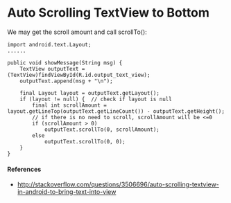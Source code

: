 
# Auto Scrolling TextView to Bottom

We may get the scroll amount and call scrollTo(): 

    import android.text.Layout;
    ......

    public void showMessage(String msg) {
        TextView outputText = (TextView)findViewById(R.id.output_text_view);
        outputText.append(msg + "\n");

        final Layout layout = outputText.getLayout();
        if (layout != null) {  // check if layout is null
            final int scrollAmount = layout.getLineTop(outputText.getLineCount()) - outputText.getHeight();
            // if there is no need to scroll, scrollAmount will be <=0
            if (scrollAmount > 0)
                outputText.scrollTo(0, scrollAmount);
            else
                outputText.scrollTo(0, 0);
        }
    }
    
#### References
* <http://stackoverflow.com/questions/3506696/auto-scrolling-textview-in-android-to-bring-text-into-view>